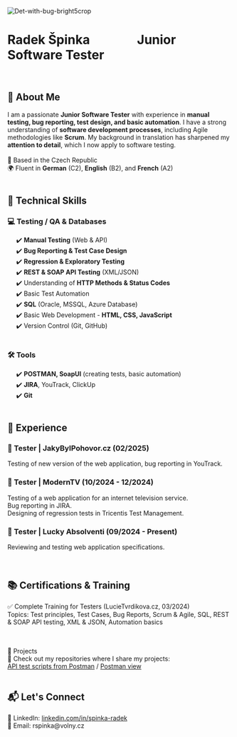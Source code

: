 ![Det-with-bug-bright5crop](https://github.com/user-attachments/assets/c94b15e5-bea9-4ac9-8d52-8d8eaccd39d9)


<h1>Radek Špinka &nbsp;&nbsp;&nbsp;&nbsp;&nbsp;&nbsp;&nbsp;&nbsp;&nbsp;&nbsp;&nbsp;&nbsp;&nbsp;&nbsp; Junior Software Tester</h1>
<br>
<h2>👋 About Me</h2>
I am a passionate <strong>Junior Software Tester</strong> with experience in <strong>manual testing, bug reporting, test design, and basic automation</strong>. I have a strong understanding of <strong>software development processes</strong>, including Agile methodologies like <strong>Scrum</strong>. My background in translation has sharpened my <strong>attention to detail</strong>, which I now apply to software testing.
<br><br>
📍 Based in the Czech Republic<br>
🌍 Fluent in <strong>German</strong> (C2), <strong>English</strong> (B2), and <strong>French</strong> (A2)
<br><br>
<h2>🔧 Technical Skills</h2>
<h3>💻 Testing / QA & Databases</h3>
&nbsp;&nbsp;&nbsp;&nbsp; ✔️ <strong>Manual Testing</strong> (Web & API)<br>
&nbsp;&nbsp;&nbsp;&nbsp; ✔️ <strong>Bug Reporting & Test Case Design</strong> <br>
&nbsp;&nbsp;&nbsp;&nbsp; ✔️ <strong>Regression & Exploratory Testing</strong><br>
&nbsp;&nbsp;&nbsp;&nbsp; ✔️ <strong>REST & SOAP API Testing</strong> (XML/JSON)<br>
&nbsp;&nbsp;&nbsp;&nbsp; ✔️ Understanding of <strong>HTTP Methods & Status Codes</strong><br>
&nbsp;&nbsp;&nbsp;&nbsp; ✔️ Basic Test Automation<br>
&nbsp;&nbsp;&nbsp;&nbsp; ✔️ <strong>SQL</strong> (Oracle, MSSQL, Azure Database)<br>
&nbsp;&nbsp;&nbsp;&nbsp; ✔️ Basic Web Development - <strong>HTML, CSS, JavaScript</strong><br>
&nbsp;&nbsp;&nbsp;&nbsp; ✔️ Version Control (Git, GitHub)<br>


<br>
<h3>🛠 Tools</h3>
&nbsp;&nbsp;&nbsp;&nbsp; ✔️ <strong>POSTMAN, SoapUI</strong> (creating tests, basic automation)<br>
&nbsp;&nbsp;&nbsp;&nbsp; ✔️ <strong>JIRA</strong>, YouTrack, ClickUp<br>
&nbsp;&nbsp;&nbsp;&nbsp; ✔️ <strong>Git</strong>
<br><br>
<h2>📌 Experience</h2>
<h3>🔹 Tester | JakyBylPohovor.cz (02/2025)</h3>
Testing of new version of the web application, bug reporting in YouTrack.
<br>
<h3>🔹 Tester | ModernTV (10/2024 - 12/2024)</h3>
Testing of a web application for an internet television service.<br>
Bug reporting in JIRA.<br>
Designing of regression tests in Tricentis Test Management.
<br>
<h3>🔹 Tester | Lucky Absolventi (09/2024 - Present)</h3>
Reviewing and testing web application specifications.
<br><br><br>
<h2>📚 Certifications & Training</h2>
✅ Complete Training for Testers (LucieTvrdikova.cz, 03/2024)<br>
Topics: Test principles, Test Cases, Bug Reports, Scrum & Agile, SQL, REST & SOAP API testing, XML & JSON, Automation basics
<br><br><br>

🚀 Projects <br>
🔗 Check out my repositories where I share my projects:<br>
[API test scripts from Postman](RSpinka/API-testing) / [Postman view](https:raw/githubusercontent/RSpinka/API-testing/screenshots/PM01.png)
<br><br>
<h2>📬 Let's Connect</h2>
🔗 LinkedIn: <a href="https://linkedin.com/in/spinka-radek">linkedin.com/in/spinka-radek</a><br>
📧 Email: rspinka@volny.cz
<br>

<!---
RSpinka/RSpinka is a ✨ special ✨ repository because its `README.md` (this file) appears on your GitHub profile.
You can click the Preview link to take a look at your changes.
--->
